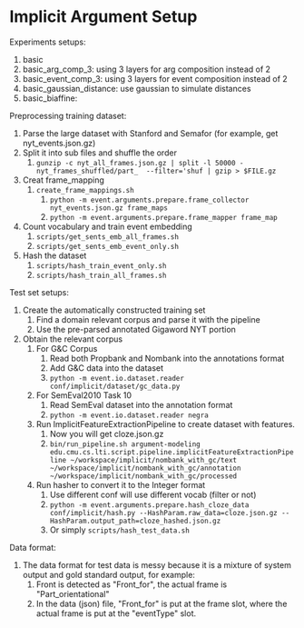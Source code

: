 # Implicit Argument Setup
Experiments setups:
1. basic
1. basic_arg_comp_3: using 3 layers for arg composition instead of 2
1. basic_event_comp_3: using 3 layers for event composition instead of 2
1. basic_gaussian_distance: use gaussian to simulate distances
1. basic_biaffine:

Preprocessing training dataset:
1. Parse the large dataset with Stanford and Semafor (for example, get nyt_events.json.gz)
1. Split it into sub files and shuffle the order
    1. ```gunzip -c nyt_all_frames.json.gz | split -l 50000 - nyt_frames_shuffled/part_  --filter='shuf | gzip > $FILE.gz```
1. Creat frame_mapping
    1. ```create_frame_mappings.sh```
        1. ```python -m event.arguments.prepare.frame_collector nyt_events.json.gz frame_maps```
        1. ```python -m event.arguments.prepare.frame_mapper frame_map```
1. Count vocabulary and train event embedding
    1. ```scripts/get_sents_emb_all_frames.sh```
    1. ```scripts/get_sents_emb_event_only.sh```
1. Hash the dataset
    1. ```scripts/hash_train_event_only.sh```
    1. ```scripts/hash_train_all_frames.sh```

Test set setups:
1. Create the automatically constructed training set
    1. Find a domain relevant corpus and parse it with the pipeline
    1. Use the pre-parsed annotated Gigaword NYT portion
1. Obtain the relevant corpus
    1. For G&C Corpus
        1. Read both Propbank and Nombank into the annotations format
        1. Add G&C data into the dataset        
        1. ```python -m event.io.dataset.reader conf/implicit/dataset/gc_data.py```
    1. For SemEval2010 Task 10
        1. Read SemEval dataset into the annotation format
        1. ```python -m event.io.dataset.reader negra```
    1. Run ImplicitFeatureExtractionPipeline to create dataset with features.
        1. Now you will get cloze.json.gz
        1. ```bin/run_pipeline.sh argument-modeling edu.cmu.cs.lti.script.pipeline.implicitFeatureExtractionPipeline ~/workspace/implicit/nombank_with_gc/text ~/workspace/implicit/nombank_with_gc/annotation ~/workspace/implicit/nombank_with_gc/processed```
    1. Run hasher to convert it to the Integer format
        1. Use different conf will use different vocab (filter or not) 
        1. ```python -m event.arguments.prepare.hash_cloze_data conf/implicit/hash.py --HashParam.raw_data=cloze.json.gz --HashParam.output_path=cloze_hashed.json.gz```
        1. Or simply ```scripts/hash_test_data.sh```

Data format:
1. The data format for test data is messy because it is a mixture of system 
output and gold standard output, for example:
    1. Front is detected as "Front_for", the actual frame is "Part_orientational"
    1. In the data (json) file, "Front_for" is put at the frame slot, where the 
    actual frame is put at the "eventType" slot.
    
